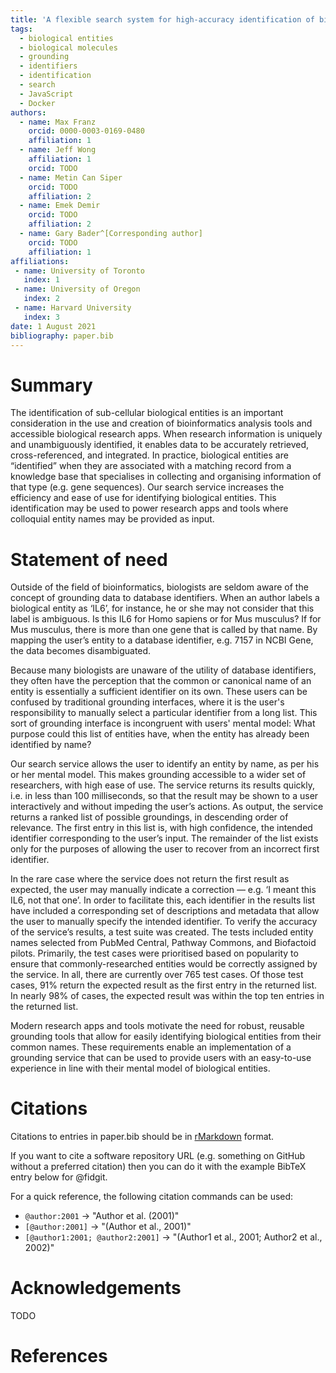 ```yaml
---
title: 'A flexible search system for high-accuracy identification of biological molecules and entities'
tags:
  - biological entities
  - biological molecules
  - grounding
  - identifiers
  - identification
  - search
  - JavaScript
  - Docker
authors:
  - name: Max Franz
    orcid: 0000-0003-0169-0480
    affiliation: 1
  - name: Jeff Wong
    affiliation: 1
    orcid: TODO
  - name: Metin Can Siper
    orcid: TODO
    affiliation: 2
  - name: Emek Demir
    orcid: TODO
    affiliation: 2
  - name: Gary Bader^[Corresponding author]
    orcid: TODO
    affiliation: 1
affiliations:
 - name: University of Toronto
   index: 1
 - name: University of Oregon
   index: 2
 - name: Harvard University
   index: 3
date: 1 August 2021
bibliography: paper.bib
---
```


# Summary

The identification of sub-cellular biological entities is an important consideration in the use and creation of bioinformatics analysis tools and accessible biological research apps.  When research information is uniquely and unambiguously identified, it enables data to be accurately retrieved, cross-referenced, and integrated.  In practice, biological entities are “identified” when they are associated with a matching record from a knowledge base that specialises in collecting and organising information of that type (e.g. gene sequences).  Our search service increases the efficiency and ease of use for identifying biological entities.  This identification may be used to power research apps and tools where colloquial entity names may be provided as input.

# Statement of need

Outside of the field of bioinformatics, biologists are seldom aware of the concept of grounding data to database identifiers.  When an author labels a biological entity as ‘IL6’, for instance, he or she may not consider that this label is ambiguous.  Is this IL6 for Homo sapiens or for Mus musculus?  If for Mus musculus, there is more than one gene that is called by that name.  By mapping the user’s entity to a database identifier, e.g. 7157 in NCBI Gene, the data becomes disambiguated.

Because many biologists are unaware of the utility of database identifiers, they often have the perception that the common or canonical name of an entity is essentially a sufficient identifier on its own.  These users can be confused by traditional grounding interfaces, where it is the user's responsibility to manually select a particular identifier from a long list.  This sort of grounding interface is incongruent with users' mental model:  What purpose could this list of entities have, when the entity has already been identified by name?

Our search service allows the user to identify an entity by name, as per his or her mental model.  This makes grounding accessible to a wider set of researchers, with high ease of use.  The service returns its results quickly, i.e. in less than 100 milliseconds, so that the result may be shown to a user interactively and without impeding the user’s actions.  As output, the service returns a ranked list of possible groundings, in descending order of relevance.  The first entry in this list is, with high confidence, the intended identifier corresponding to the user’s input.  The remainder of the list exists only for the purposes of allowing the user to recover from an incorrect first identifier.

In the rare case where the service does not return the first result as expected, the user may manually indicate a correction — e.g. ‘I meant this IL6, not that one’.  In order to facilitate this, each identifier in the results list have included a corresponding set of descriptions and metadata that allow the user to manually specify the intended identifier.  To verify the accuracy of the service’s results, a test suite was created.  The tests included entity names selected from PubMed Central, Pathway Commons, and Biofactoid pilots.  Primarily, the test cases were prioritised based on popularity to ensure that commonly-researched entities would be correctly assigned by the service.  In all, there are currently over 765 test cases.  Of those test cases, 91% return the expected result as the first entry in the returned list.  In nearly 98% of cases, the expected result was within the top ten entries in the returned list.

Modern research apps and tools motivate the need for robust, reusable grounding tools that allow for easily identifying biological entities from their common names.  These requirements enable an implementation of a grounding service that can be used to provide users with an easy-to-use experience in line with their mental model of biological entities.

# Citations

Citations to entries in paper.bib should be in
[rMarkdown](http://rmarkdown.rstudio.com/authoring_bibliographies_and_citations.html)
format.

If you want to cite a software repository URL (e.g. something on GitHub without a preferred
citation) then you can do it with the example BibTeX entry below for @fidgit.

For a quick reference, the following citation commands can be used:
- `@author:2001`  ->  "Author et al. (2001)"
- `[@author:2001]` -> "(Author et al., 2001)"
- `[@author1:2001; @author2:2001]` -> "(Author1 et al., 2001; Author2 et al., 2002)"


# Acknowledgements

TODO

# References

